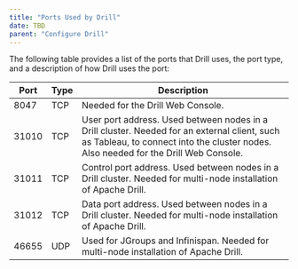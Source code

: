 ```yaml
---
title: "Ports Used by Drill"
date: TBD 
parent: "Configure Drill"
---
```

The following table provides a list of the ports that Drill uses, the port
type, and a description of how Drill uses the port:

| Port  | Type | Description                                                                                                                                                                    |
|-------|------|--------------------------------------------------------------------------------------------------------------------------------------------------------------------------------|
| 8047  | TCP  | Needed for the Drill Web Console.                                                                                                                                                   |
| 31010 | TCP  | User port address. Used between nodes in a Drill cluster. Needed for an external client, such as Tableau, to connect into the cluster nodes. Also needed for the Drill Web Console. |
| 31011 | TCP  | Control port address. Used between nodes in a Drill cluster. Needed for multi-node installation of Apache Drill.                                                               |
| 31012 | TCP  | Data port address. Used between nodes in a Drill cluster. Needed for multi-node installation of Apache Drill.                                                                  |
| 46655 | UDP  | Used for JGroups and Infinispan. Needed for multi-node installation of Apache Drill.                                                                                           |

